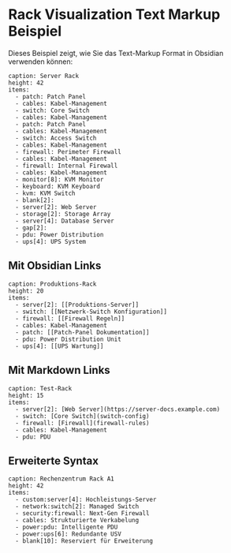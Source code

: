 # Rack Visualization Text Markup Beispiel

Dieses Beispiel zeigt, wie Sie das Text-Markup Format in Obsidian verwenden können:

```rack-text
caption: Server Rack
height: 42
items:
  - patch: Patch Panel
  - cables: Kabel-Management
  - switch: Core Switch
  - cables: Kabel-Management
  - patch: Patch Panel
  - cables: Kabel-Management
  - switch: Access Switch
  - cables: Kabel-Management
  - firewall: Perimeter Firewall
  - cables: Kabel-Management
  - firewall: Internal Firewall
  - cables: Kabel-Management
  - monitor[8]: KVM Monitor
  - keyboard: KVM Keyboard
  - kvm: KVM Switch
  - blank[2]: 
  - server[2]: Web Server
  - storage[2]: Storage Array
  - server[4]: Database Server
  - gap[2]: 
  - pdu: Power Distribution
  - ups[4]: UPS System
```

## Mit Obsidian Links

```rack-text
caption: Produktions-Rack
height: 20
items:
  - server[2]: [[Produktions-Server]]
  - switch: [[Netzwerk-Switch Konfiguration]]
  - firewall: [[Firewall Regeln]]
  - cables: Kabel-Management
  - patch: [[Patch-Panel Dokumentation]]
  - pdu: Power Distribution Unit
  - ups[4]: [[UPS Wartung]]
```

## Mit Markdown Links

```rack-text
caption: Test-Rack
height: 15
items:
  - server[2]: [Web Server](https://server-docs.example.com)
  - switch: [Core Switch](switch-config)
  - firewall: [Firewall](firewall-rules)
  - cables: Kabel-Management
  - pdu: PDU
```

## Erweiterte Syntax

```rack-text
caption: Rechenzentrum Rack A1
height: 42
items:
  - custom:server[4]: Hochleistungs-Server
  - network:switch[2]: Managed Switch
  - security:firewall: Next-Gen Firewall
  - cables: Strukturierte Verkabelung
  - power:pdu: Intelligente PDU
  - power:ups[6]: Redundante USV
  - blank[10]: Reserviert für Erweiterung